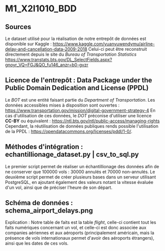 # M1_X2I1010_BDD
## Sources
Le dataset utilisé pour la réalisation de notre entrepôt de données est disponible sur Kaggle : https://www.kaggle.com/yuanyuwendymu/airline-delay-and-cancellation-data-2009-2018
Celui-ci peut être reconstruit directement depuis le site du *Bureau of Transportation Statistics* https://www.transtats.bts.gov/DL_SelectFields.aspx?gnoyr_VQ=FGJ&QO_fu146_anzr=b0-gvzr

## Licence de l'entrepôt : **Data Package under the Public Domain Dedication and License (PPDL)**
Le *BOT* est une entité faisant partie du *Department of Transportation*. Les données accessibles mises à disposition sont ouvertes : https://www.transportation.gov/mission/digital-government-strategy-4
En cas d'utilisation de ces données, le *DOT* préconise d'utiliser une licence **CC-BY** ou équivalent : https://ntl.bts.gov/ntl/public-access/managing-rights 
Cependant, la réutilisation de données publiques rends possible l'utilisation de la PPDL : https://opendatacommons.org/licenses/pddl/1-0/.

## Méthodes d'intégration : echantillionage_dataset.py | csv_to_sql.py
Le premier script permet de réaliser un échantillionage des données afin de ne conserver que 100000 vols : 30000 annulés et 70000 non-annulés.
Le deuxième script permet de créer plusieurs bases dans un serveur utilisant PostgreSQL, en ajoutant également des valeurs notant la vitesse évaluée d'un vol, ainsi que de préciser l'heure de son départ.


## Schéma de données : schema_airport_delays.png
Explication : Notre table de faits est la table *flight*, celle-ci contient tout les faits numériques concernant un vol, et celle-ci est donc associée aux companies aériennes et aux aéroports (principalement américain, mais la présence de vols internationaux permet d'avoir des aéroports étrangers), ainsi que les dates de ces vols.



